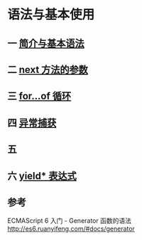 # 语法与基本使用

## 一 [简介与基本语法](/qian-duan-ji-zhu-xue-xi-zong-jie-zheng-li/javascript/es6zhong-dian/generator-han-shu/yu-fa-yu-ji-ben-shi-yong/jian-jie.md)


## 二 [next 方法的参数](/qian-duan-ji-zhu-xue-xi-zong-jie-zheng-li/javascript/es6zhong-dian/generator-han-shu/yu-fa-yu-ji-ben-shi-yong/yield-biao-da-shi.md)

## 三 [for...of 循环](/qian-duan-ji-zhu-xue-xi-zong-jie-zheng-li/javascript/es6zhong-dian/generator-han-shu/yu-fa-yu-ji-ben-shi-yong/for-of-xun-huan.md)

## 四 [异常捕获](/qian-duan-ji-zhu-xue-xi-zong-jie-zheng-li/javascript/es6zhong-dian/generator-han-shu/yu-fa-yu-ji-ben-shi-yong/yi-chang-bu-huo.md)

## 五 

## 六 [yield* 表达式](/qian-duan-ji-zhu-xue-xi-zong-jie-zheng-li/javascript/es6zhong-dian/generator-han-shu/yu-fa-yu-ji-ben-shi-yong/yield-xing-biao-da-shi.md)

## 参考
ECMAScript 6 入门 - Generator 函数的语法
http://es6.ruanyifeng.com/#docs/generator



